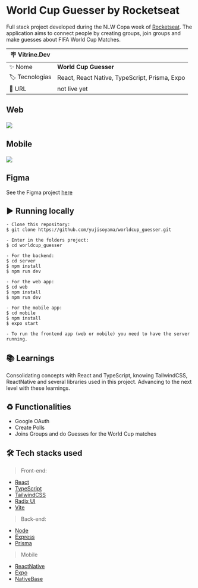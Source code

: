 # World Cup Guesser by Rocketseat

Full stack project developed during the NLW Copa week of <a href="https://www.rocketseat.com.br" target="_blank">Rocketseat</a>. The application aims to connect people by creating groups, join groups and make guesses about FIFA World Cup Matches.

| :placard: Vitrine.Dev |     |
| -------------  | --- |
| :sparkles: Nome        | **World Cup Guesser**
| :label: Tecnologias | React, React Native, TypeScript, Prisma, Expo
| :rocket: URL         | not live yet

## <p> Web </p>

![](https://user-images.githubusercontent.com/64661100/204915359-51463a93-5492-4b09-a0dd-9a8619cfdc8b.png?text=imagem+lindona+do+meu+projeto#vitrinedev)

## <p> Mobile </p>

![](https://user-images.githubusercontent.com/64661100/204915510-563f9ff5-fd43-462a-94db-6323bec4bd13.png?text=imagem+lindona+do+meu+projeto#vitrinedev)


## Figma
See the Figma project [here](https://www.figma.com/community/file/1169028343875283461)

## ▶️ Running locally
 
   ```
   - Clone this repository:
   $ git clone https://github.com/yujisoyama/worldcup_guesser.git
   
   - Enter in the folders project:
   $ cd worldcup_guesser

   - For the backend:
   $ cd server
   $ npm install
   $ npm run dev

   - For the web app:
   $ cd web
   $ npm install
   $ npm run dev
   
   - For the mobile app:
   $ cd mobile
   $ npm install
   $ expo start
   
   - To run the frontend app (web or mobile) you need to have the server running.
  ```
 
## 📚 Learnings

Consolidating concepts with React and TypeScript, knowing TailwindCSS, ReactNative and several libraries used in this project.
Advancing to the next level with these learnings.

## ♻️ Functionalities

- Google OAuth
- Create Polls
- Joins Groups and do Guesses for the World Cup matches

## 🛠 Tech stacks used

> Front-end: 

- [React](https://reactjs.org/)
- [TypeScript](https://www.typescriptlang.org/)
- [TailwindCSS](https://tailwindcss.com/)
- [Radix UI](https://www.radix-ui.com/)
- [Vite](https://vitejs.dev/)

> Back-end: 

- [Node](https://nodejs.org/en/)
- [Express](https://www.npmjs.com/package/express)
- [Prisma](https://www.prisma.io/express)

> Mobile

- [ReactNative](https://reactnative.dev/)
- [Expo](https://expo.dev/)
- [NativeBase](https://nativebase.io/)

